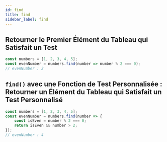 ```yaml
---
id: find
title: find
sidebar_label: find
---
```


## Retourner le Premier Élément du Tableau qui Satisfait un Test

```javascript
const numbers = [1, 2, 3, 4, 5];
const evenNumber = numbers.find(number => number % 2 === 0);
// evenNumber : 2
```

## `find()` avec une Fonction de Test Personnalisée : Retourner un Élément du Tableau qui Satisfait un Test Personnalisé

```javascript
const numbers = [1, 2, 3, 4, 5];
const evenNumber = numbers.find(number => {
    const isEven = number % 2 === 0;
    return isEven && number > 2;
});
// evenNumber : 4
```
